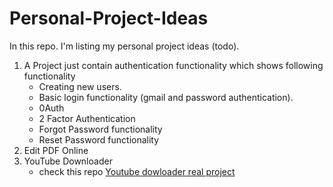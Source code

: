# Personal-Project-Ideas
In this repo. I'm listing my personal project ideas (todo).

1. A Project just contain authentication functionality which shows following functionality
   - Creating new users.
   - Basic login functionality (gmail and password authentication).
   - 0Auth
   - 2 Factor Authentication
   - Forgot Password functionality
   - Reset Password functionality
1. Edit PDF Online
2. YouTube Downloader
   - check this repo [Youtube dowloader real project](https://github.com/fent/node-ytdl-core)
